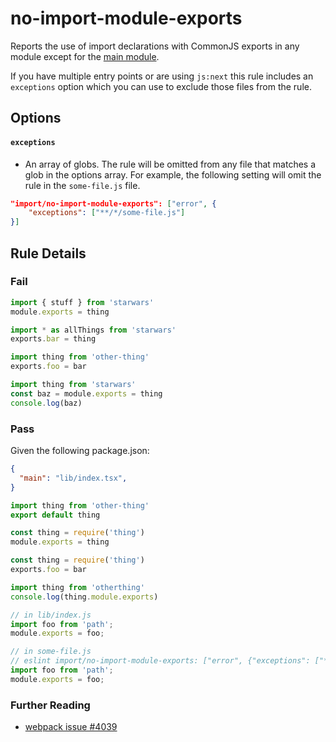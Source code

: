 # no-import-module-exports

Reports the use of import declarations with CommonJS exports in any module
except for the [main module](https://docs.npmjs.com/files/package.json#main).

If you have multiple entry points or are using `js:next` this rule includes an
`exceptions` option which you can use to exclude those files from the rule.

## Options

#### `exceptions`
 - An array of globs. The rule will be omitted from any file that matches a glob
   in the options array. For example, the following setting will omit the rule
   in the `some-file.js` file.

```json
"import/no-import-module-exports": ["error", {
    "exceptions": ["**/*/some-file.js"]
}]
```

## Rule Details

### Fail

```js
import { stuff } from 'starwars'
module.exports = thing

import * as allThings from 'starwars'
exports.bar = thing

import thing from 'other-thing'
exports.foo = bar

import thing from 'starwars'
const baz = module.exports = thing
console.log(baz)
```

### Pass
Given the following package.json:

```json
{
  "main": "lib/index.tsx",
}
```

```js
import thing from 'other-thing'
export default thing

const thing = require('thing')
module.exports = thing

const thing = require('thing')
exports.foo = bar

import thing from 'otherthing'
console.log(thing.module.exports)

// in lib/index.js
import foo from 'path';
module.exports = foo;

// in some-file.js
// eslint import/no-import-module-exports: ["error", {"exceptions": ["**/*/some-file.js"]}]
import foo from 'path';
module.exports = foo;
```

### Further Reading
 - [webpack issue #4039](https://github.com/webpack/webpack/issues/4039)
